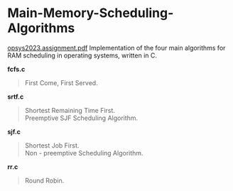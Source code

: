 # Main-Memory-Scheduling-Algorithms
[opsys2023.assignment.pdf](https://github.com/user-attachments/files/16405884/opsys2023.assignment.pdf)
Implementation of the four main algorithms for RAM scheduling in operating systems, written in C.

**fcfs.c**
>First Come, First Served.

**srtf.c**
>Shortest Remaining Time First.\
>Preemptive SJF Scheduling Algorithm.

**sjf.c**
>Shortest Job First.\
>Non - preemptive Scheduling Algorithm.

**rr.c**
>Round Robin.
